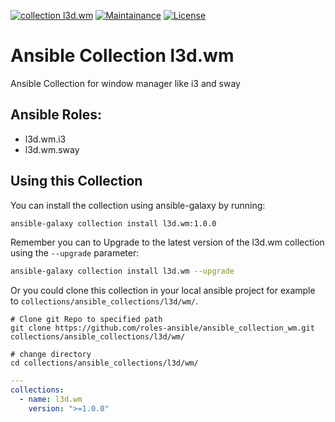 [![collection l3d.wm](https://ansible.l3d.space/svg/l3d.wm_ansible-collection_collection.svg)](https://galaxy.ansible.com/ui/repo/published/l3d/wm/)
[![Maintainance](https://ansible.l3d.space/svg/l3d.wm_maintainance_collection.svg)](https://ansible.l3d.space/#l3d.wm)
[![License](https://ansible.l3d.space/svg/l3d.wm_license_collection.svg)](LICENSE)

 Ansible Collection l3d.wm
===============================
Ansible Collection for window manager like i3 and sway

 Ansible Roles:
-----------------
+ l3d.wm.i3
+ l3d.wm.sway


## Using this Collection
You can install the collection using ansible-galaxy by running:
```bash
ansible-galaxy collection install l3d.wm:1.0.0
```

Remember you can to Upgrade to the latest version of the l3d.wm collection using the ``--upgrade`` parameter:
```bash
ansible-galaxy collection install l3d.wm --upgrade
```

Or you could clone this collection in your local ansible project for example to ``collections/ansible_collections/l3d/wm/``.
```
# Clone git Repo to specified path
git clone https://github.com/roles-ansible/ansible_collection_wm.git collections/ansible_collections/l3d/wm/

# change directory
cd collections/ansible_collections/l3d/wm/
```

```yaml
---
collections:
  - name: l3d.wm
    version: ">=1.0.0"
```
